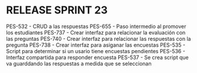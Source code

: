 # RELEASE SPRINT 23
PES-532 - CRUD a las respuestas
PES-655 - Paso intermedio al promover los estudiantes
PES-737 - Crear interfaz para relacionar la evaluación con las preguntas
PES-740 - Crear interfaz para relacionar las respuestas con la pregunta
PES-738 - Crear interfaz para asiganar las encuestas
PES-535 - Script para determinar si un usario tiene encuestas pendientes
PES-536 - Interfaz compartida para responder encuesta
PES-537 - Se crea script que va guarddando las respuestas a medida que se seleccionan